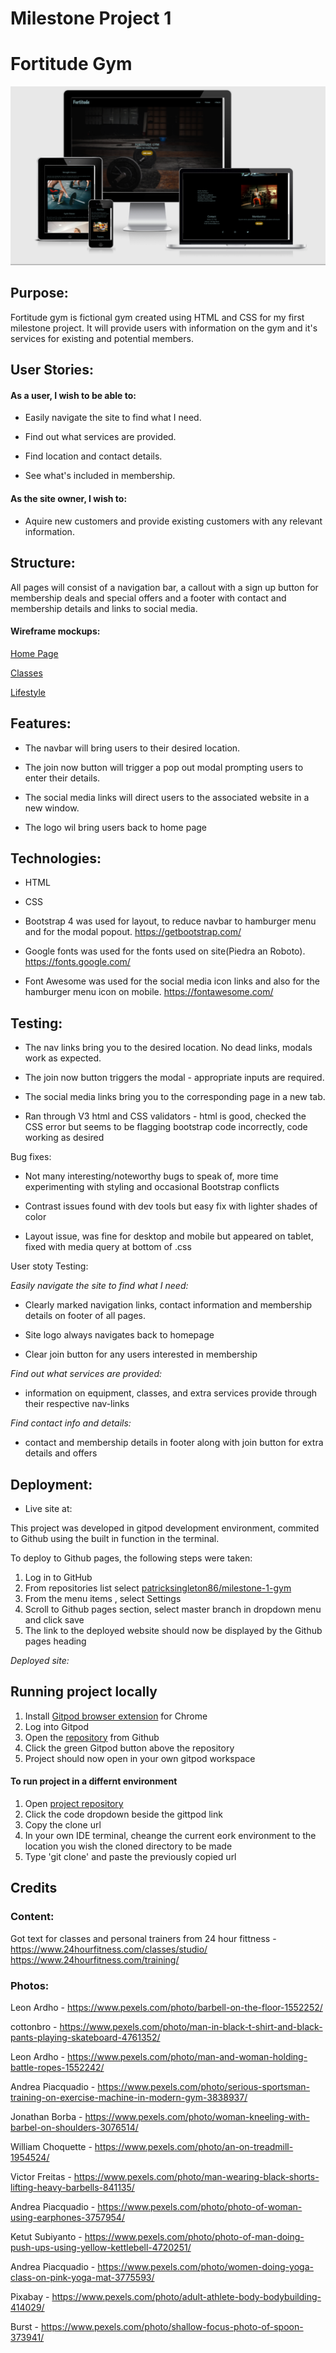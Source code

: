 # Milestone Project 1

# Fortitude Gym

![Mockup](assets/wireframes/mockup.png)

## Purpose:

Fortitude gym is fictional gym created using HTML and CSS for my first milestone project. It will provide users with information on the gym and it's services for existing and potential members.

## User Stories:

#### As a user, I wish to be able to: 

* Easily navigate the site to find what I need.

* Find out what services are provided.

* Find location and contact details.

* See what's included in membership.

#### As the site owner, I wish to:

* Aquire new customers and provide existing customers with any relevant information.

## Structure:

All pages will consist of a navigation bar, a callout with a sign up button for membership deals and special offers and a footer with contact and membership details and links to social media.

#### Wireframe mockups:

[Home Page](assets/wireframes/home.pdf)

[Classes](assets/wireframes/classes.pdf)

[Lifestyle](assets/wireframes/lifestyle.pdf)

## Features:

* The navbar will bring users to their desired location.

* The join now button will trigger a pop out modal prompting users to enter their details.

* The social media links will direct users to the associated website in a new window. 

* The logo wil bring users back to home page

## Technologies:

* HTML

* CSS

* Bootstrap 4 was used for layout, to reduce navbar to hamburger menu and for the modal popout. https://getbootstrap.com/

* Google fonts was used for the fonts used on site(Piedra an Roboto). https://fonts.google.com/

* Font Awesome was used for the social media icon links and also for the hamburger menu icon on mobile. https://fontawesome.com/

## Testing:

* The nav links bring you to the desired location. No dead links, modals work as expected.

* The join now button triggers the modal - appropriate inputs are required.

* The social media links bring you to the corresponding page in a new tab.

* Ran through V3 html and CSS validators - html is good, checked the CSS error but seems to be flagging bootstrap code incorrectly, code working as desired

Bug fixes:

* Not many interesting/noteworthy bugs to speak of, more time experimenting with styling and occasional Bootstrap conflicts

* Contrast issues found with dev tools but easy fix with lighter shades of color

* Layout issue, was fine for desktop and mobile but appeared on tablet, fixed with media query at bottom of .css

User stoty Testing:

_Easily navigate the site to find what I need:_

* Clearly marked navigation links, contact information and membership details on footer of all pages.

* Site logo always navigates back to homepage

* Clear join button for any users interested in membership

_Find out what services are provided:_

* information on equipment, classes, and extra services provide through their respective nav-links

_Find contact info and details:_

* contact and membership details in footer along with join button for extra details and offers

## Deployment:

* Live site at: 

This project was developed in gitpod development environment, commited to Github using the built in function in the terminal.

To deploy to Github pages, the following steps were taken:

1. Log in to GitHub
2. From repositories list select [patricksingleton86/milestone-1-gym](https://github.com/patricksingleton86/milestone-1-gym)
3. From the menu items , select Settings
4. Scroll to Github pages section, select master branch in dropdown menu and click save
5. The link to the deployed website should now be displayed by the Github pages heading

_Deployed site:_

## Running project locally

1. Install [Gitpod browser extension](https://chrome.google.com/webstore/detail/gitpod-dev-environments-i/dodmmooeoklaejobgleioelladacbeki?hl=en) for Chrome
2. Log into Gitpod
3. Open the [repository](https://github.com/patricksingleton86/milestone-1-gym) from Github
4. Click the green Gitpod button above the repository
5. Project should now open in your own gitpod workspace

#### To run project in a differnt environment

1. Open [project repository](https://github.com/patricksingleton86/milestone-1-gym)
2. Click the code dropdown beside the gittpod link
3. Copy the clone url
4. In your own IDE terminal, cheange the current eork environment to the location you wish the cloned directory to be made
5. Type 'git clone' and paste the previously copied url


## Credits

### Content:
Got text for classes and personal trainers from 24 hour fittness - https://www.24hourfitness.com/classes/studio/ https://www.24hourfitness.com/training/ 

### Photos:

Leon Ardho - https://www.pexels.com/photo/barbell-on-the-floor-1552252/

cottonbro - https://www.pexels.com/photo/man-in-black-t-shirt-and-black-pants-playing-skateboard-4761352/

Leon Ardho - https://www.pexels.com/photo/man-and-woman-holding-battle-ropes-1552242/

Andrea Piacquadio - https://www.pexels.com/photo/serious-sportsman-training-on-exercise-machine-in-modern-gym-3838937/

Jonathan Borba - https://www.pexels.com/photo/woman-kneeling-with-barbel-on-shoulders-3076514/

William Choquette - https://www.pexels.com/photo/an-on-treadmill-1954524/

Victor Freitas - https://www.pexels.com/photo/man-wearing-black-shorts-lifting-heavy-barbells-841135/

Andrea Piacquadio - https://www.pexels.com/photo/photo-of-woman-using-earphones-3757954/

Ketut Subiyanto - https://www.pexels.com/photo/photo-of-man-doing-push-ups-using-yellow-kettlebell-4720251/

Andrea Piacquadio - https://www.pexels.com/photo/women-doing-yoga-class-on-pink-yoga-mat-3775593/

Pixabay - https://www.pexels.com/photo/adult-athlete-body-bodybuilding-414029/

Burst - https://www.pexels.com/photo/shallow-focus-photo-of-spoon-373941/